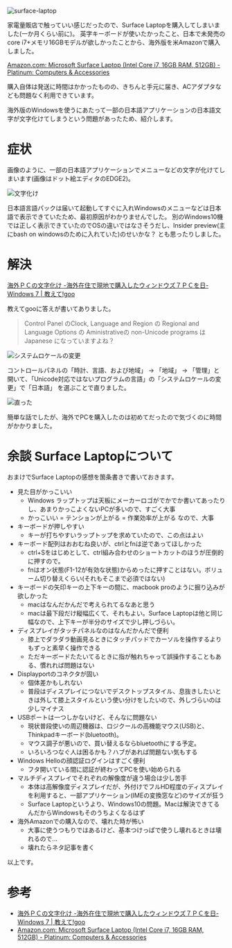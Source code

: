 <!--
title: 海外版Surface Laptopで一部の日本語アプリケーションが文字化けする + おまけでSurface Laptopの感想
date:  2017-08-29 12:00
categories: []
-->


![surface-laptop](https://manaten.net/wp-content/uploads/2017/08/surface-laptop.jpg)

家電量販店で触っていい感じだったので、Surface Laptopを購入してしまいました(一か月くらい前に)。
英字キーボードが使いたかったこと、日本で未発売のcore i7+メモリ16GBモデルが欲しかったことから、海外版を米Amazonで購入しました。

[Amazon.com: Microsoft Surface Laptop (Intel Core i7, 16GB RAM, 512GB) - Platinum: Computers & Accessories](https://www.amazon.com/gp/product/B0713X4DKY/ref=oh_aui_detailpage_o00_s00?ie=UTF8&psc=1)

購入自体は発送に時間はかかったものの、きちんと手元に届き、ACアダプタなども問題なく利用できています。

海外版のWindowsを使うにあたって一部の日本語アプリケーションの日本語文字が文字化けてしまうという問題があったため、紹介します。

<!-- more -->

# 症状

画像のように、一部の日本語アプリケーションでメニューなどの文字が化けてしまいます(画像はドット絵エディタのEDGE2)。

![文字化け](https://manaten.net/wp-content/uploads/2017/08/foreign-windows.jpg)

日本語言語パックは届いて起動してすぐに入れWindowsのメニューなどは日本語で表示できていたため、最初原因がわかりませんでした。
別のWindows10機では正しく表示できていたのでOSの違いではなさそうだし、Insider preview(主にbash on windowsのために入れていた)のせいかな？
とも思ったりしました。

# 解決

[海外ＰＣの文字化け -海外在住で現地で購入したウィンドウズ７ＰＣを日- Windows 7 | 教えて!goo](https://oshiete.goo.ne.jp/qa/6565030.html)

教えてgooに答えが書いてありました。

> Control Panel のClock, Language and Region の
> Regional and Language Options の Aministrativeの
> non-Unicode programs は Japanese になっていますよね？


![システムロケールの変更](https://manaten.net/wp-content/uploads/2017/08/system-locale.png)


コントロールパネルの「時計、言語、および地域」 → 「地域」 → 「管理」と開いて、「Unicode対応ではないプログラムの言語」の「システムロケールの変更」で「日本語」
を選ぶことで直りました。

![直った](https://manaten.net/wp-content/uploads/2017/08/locale-fixed.png)

簡単な話でしたが、海外でPCを購入したのは初めてだったので気づくのに時間がかかりました。

# 余談 Surface Laptopについて

おまけでSurface Laptopの感想を箇条書きで書いておきます。

- 見た目がかっこいい
  - Windows ラップトップは天板にメーカーロゴがでかでか書いてあったりし、あまりかっこよくないPCが多いので、すごく大事
  - かっこいい = テンションが上がる = 作業効率が上がる なので、大事
- キーボードが押しやすい
  - キーが打ちやすいラップトップを求めていたので、この点はよい
- キーボード配列はおおむね良いが、ctrlとfnは逆であってほしかった
  - ctrl+Sをはじめとして、ctrl組み合わせのショートカットのほうが圧倒的に押すので。
  - fnはオン状態(F1-12が有効な状態)からめったに押すことはない。ボリューム切り替えくらい(それもそこまで必須ではない)
- キーボードの矢印キーの上下キーの間に、macbook proのように掘り込みが欲しかった
  - macはなんだかんだで考えられてるなあと思う
  - macは最下段だけ縦幅広くて、それもよい。Surface Laptopは他と同じ幅なので、上下キーが半分のサイズで少し押しづらい。
- ディスプレイがタッチパネルなのはなんだかんだで便利
  - 膝上でダラダラ動画見るときにタッチパッドでカーソルを操作するよりもずっと素早く操作できる
  - ただキーボードたたいてるときに指が触れちゃって誤操作することもある、慣れれば問題はない
- Displayportのコネクタが固い
  - 個体差かもしれない
  - 普段はディスプレイにつないでデスクトップスタイル、息抜きしたいときは外して膝上スタイルという使い分けをしたいので、外しづらいのは少しマイナス
- USBポートは一つしかないけど、そんなに問題ない
  - 現状普段使いの周辺機器は、ロジクールの高機能マウス(USB)と、Thinkpadキーボード(bluetooth)。
  - マウス調子が悪いので、買い替えるならbluetoothにする予定。
  - いろいろつなぐ人は困るかも？ハブがあれば問題ない気もする
- Windows Helloの顔認証ログインはすごく便利
  - フタ開いている間に認証が終わってPCを使い始められる
- マルチディスプレイでそれぞれの解像度が違う場合は少し苦手
  - 本体は高解像度ディスプレイだが、外付けでフルHD程度のディスプレイを利用すると、一部アプリケーション(IMEの変換窓など)のサイズが狂う
  - Surface Laptopというより、Windows10の問題。Macは解決できてるんだからWindowsもそのうちよくなるはず
- 海外Amazonでの購入なので、壊れた時が怖い
  - 大事に使うつもりではあるけど、基本つけっぱで使うし壊れるときは壊れるので...
  - 壊れたらネタ記事を書く

以上です。

# 参考
- [海外ＰＣの文字化け -海外在住で現地で購入したウィンドウズ７ＰＣを日- Windows 7 | 教えて!goo](https://oshiete.goo.ne.jp/qa/6565030.html)
- [Amazon.com: Microsoft Surface Laptop (Intel Core i7, 16GB RAM, 512GB) - Platinum: Computers & Accessories](https://www.amazon.com/gp/product/B0713X4DKY/ref=oh_aui_detailpage_o00_s00?ie=UTF8&psc=1)
